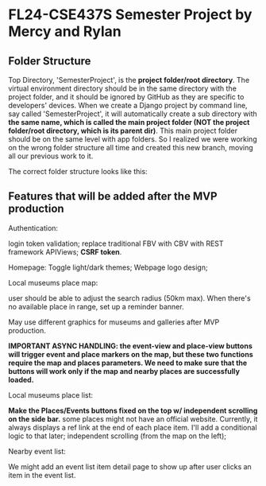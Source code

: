 # FL24-CSE437S Semester Project by Mercy and Rylan

## Folder Structure
Top Directory, 'SemesterProject', is the **project folder/root directory**.
The virtual environment directory should be in the same directory with the project folder, and it should be ignored by GitHub as they are specific to developers' devices.
When we create a Django project by command line, say called 'SemesterProject', it will automatically create a sub directory with **the same name, which is called the main project folder (NOT the project folder/root directory, which is its parent dir)**. This main project folder should be on the same level with app folders. So I realized we were working on the wrong folder structure all time and created this new branch, moving all our previous work to it.

The correct folder structure looks like this:


## Features that will be added after the MVP production
Authentication: 

 login token validation;  replace traditional FBV with CBV with REST framework APIViews; **CSRF token**.

Homepage: Toggle light/dark themes; Webpage logo design;

Local museums place map: 

user should be able to adjust the search radius (50km max). When there's no available place in range, set up a reminder banner.

May use different graphics for museums and galleries after MVP production.

**IMPORTANT ASYNC HANDLING: the event-view and place-view buttons will trigger event and place markers on the map, but these two functions require the map and places parameters. We need to make sure that the buttons will work only if the map and nearby places are successfully loaded.**

Local museums place list: 

**Make the Places/Events buttons fixed on the top w/ independent scrolling on the side bar.**
some places might not have an official website. Currently, it always displays a ref link at the end of each place item. I'll add a conditional logic to that later; independent scrolling (from the map on the left);

Nearby event list:

We might add an event list item detail page to show up after user clicks an item in the event list.

